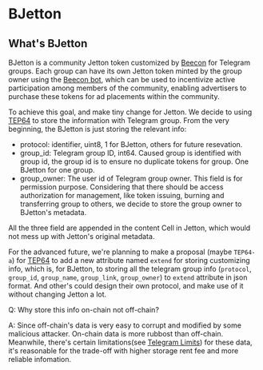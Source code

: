 # BJetton

## What's BJetton

BJetton is a community Jetton token customized by [Beecon](https://beecon.me) for Telegram groups. Each group can have its own Jetton token minted by the group owner using the [Beecon bot](https://t.me/beecon_bot), which can be used to incentivize active participation among members of the community, enabling advertisers to purchase these tokens for ad placements within the community.

To achieve this goal, and make tiny change for Jetton. We decide to using [TEP64][tep64] to store the
information with Telegram group. From the very beginning, the BJetton is just storing the relevant info:

- protocol: identifier, uint8, 1 for BJetton, others for future resevation.
- group_id: Telegram group ID, int64. Caused group is identified with group id, the group id is to ensure
            no duplicate tokens for group. One BJetton for one group.
- group_owner: The user id of Telegram group owner. This field is for permission purpose. Considering that
               there should be access authorization for management, like token issuing, burning and
               transferring group to others, we decide to store the group owner to BJetton's metadata.

All the three field are appended in the content Cell in Jetton, which would not mess up with Jetton's original
metadata.

For the advanced future, we're planning to make a proposal (maybe `TEP64-a`) for [TEP64][tep64] to add a new
attribute named `extend` for storing customizing info, which is, for BJetton, to storing all the telegram
group info (`protocol`, `group_id`, `group_name`, `group_link`, `group_owner`) to `extend` attribute in json
format. And other's could design their own protocol, and make use of it without changing Jetton a lot.

Q: Why store this info on-chain not off-chain?

A: Since off-chain's data is very easy to corrupt and modified by some malicious attacker. On-chain data
   is more rubbost than off-chain. Meanwhile, there's certain limitations(see [Telegram Limits][tg-limits]) for these
   data, it's reasonable for the trade-off with higher storage rent fee and more reliable infomation.

[tep64]: https://github.com/ton-blockchain/TEPs/blob/master/text/0064-token-data-standard.md
[tg-limits]: https://limits.tginfo.me/en